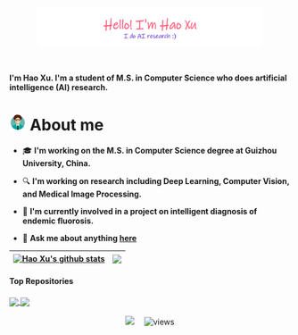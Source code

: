 <p align="center"><a href="https://uxhao-o.github.io"><img width="80%" alt="Hello, I'm Hao Xu. I do AI research!" src="./gh-readme-header.png" /></a></p>

<br />

**I'm Hao Xu. I'm a student of M.S. in Computer Science who does artificial intelligence (AI) research.**

# <img width="30px" src="./people.png" /> About me

- 🎓 **I'm working on the M.S. in Computer Science degree at Guizhou University, China.**

- 🔍 **I'm working on research including Deep Learning, Computer Vision, and Medical Image Processing.**

- 📝 **I'm currently involved in a project on intelligent diagnosis of endemic fluorosis.**

- 💬 **Ask me about anything [here](https://github.com/uxhao-o/uxhao-o/issues)**

| <a href="https://github.com/uxhao-o/github-readme-stats"><img align="center" src="https://github-readme-stats.vercel.app/api?username=uxhao-o&show_icons=true&include_all_commits=true&theme=buefy&hide_border=true" alt="Hao Xu's github stats" /></a> | <a href="https://github.com/uxhao-o/github-readme-stats"><img align="center" src="https://github-readme-stats.vercel.app/api/top-langs/?username=uxhao-o&layout=compact&theme=buefy&hide_border=true" /></a> |
|---------------------------------------------------------------------------------------------------------------------------------------------------------------------------------------------------------------------------------------------------------|--------------------------------------------------------------------------------------------------------------------------------------------------------------------------------------------------------------|

#### Top Repositories

<a href="https://github.com/uxhao-o/G2ViT">
  <img align="center" src="https://github-readme-stats.vercel.app/api/pin/?username=uxhao-o&repo=G2ViT&theme=buefy" />
</a>
<a href="https://github.com/uxhao-o/MLTrMR">
  <img align="center" src="https://github-readme-stats.vercel.app/api/pin/?username=uxhao-o&repo=MLTrMR&theme=buefy" />
</a>

<br/>
<br/>

<div align="center">
    <div>
    <a href="https://uxhao-o.github.io/"><img src="https://img.shields.io/badge/HomePage-cd981d" /></a>&emsp;
    <!-- visitor statistics logo -->
    <img src="https://komarev.com/ghpvc/?username=uxhao-o&label=Views&color=0e75b6&style=flat" alt="views" />
    </div>
</div>

